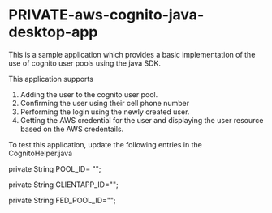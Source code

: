 # PRIVATE-aws-cognito-java-desktop-app

This is a sample application which provides a basic implementation of the use of cognito user
pools using the java SDK.

This application supports
1. Adding the user to the cognito user pool.
2. Confirming the user using their cell phone number
3. Performing the login using the newly created user.
4. Getting the AWS credential for the user and displaying the user resource based on the
AWS credentails. 

To test this application, update the following entries in the CognitoHelper.java

private String POOL_ID= ""; 

private String CLIENTAPP_ID="";

private String FED_POOL_ID="";